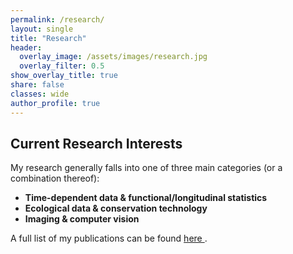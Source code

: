 ```yaml
---
permalink: /research/
layout: single
title: "Research"
header:
  overlay_image: /assets/images/research.jpg
  overlay_filter: 0.5
show_overlay_title: true
share: false
classes: wide
author_profile: true  
---
```



Current Research Interests
---------------


My research generally falls into one of three main categories (or a combination thereof):

+ **Time-dependent data & functional/longitudinal statistics**
+ **Ecological data & conservation technology** 
+ **Imaging & computer vision**


A full list of my publications can be found <a href="https://codycarroll.github.io/publications/"> here </a>. 
